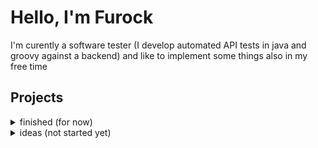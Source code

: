 # Hello, I'm Furock

I'm curently a software tester (I develop automated API tests in java and groovy against a backend) and like to implement some things also in my free time

## Projects

<!-- project structure 
  **🧰 Technologies**    

  **🎯 Motivation**  
  
  **📜 Explanation**    
  
  **🚀 Further Potential**  
-->

<details> <summary>finished (for now)</summary>
In every project there could still be added a release package (and versioning) but for now they're finished and usable (maybe still have to be built)

<details> 
  <summary>AutoClicker</summary>
  Repository: https://github.com/Furock/AutoClicker
  
  **🧰 Technologies**    
  Java, swing for ui, Gradle, vscode
    
  **🎯 Motivation**  
  I liked clicker games and there this automation makes sense. Besides a friend of mine complained, that her downloaded autoclicker is not good enough
    
  **📜 Explanation**
  It has a minimal UI (photo is coming), and it's more for technical users than non-technical users:
  You can set the time between pressing the click button and releasing it and the waited time between two clicks. 
  The Background: Everyone has different hardware and it's difficult to guarantee x clicks per second. Instead you can control finer settings and also use an integrated test how many clicks per seconds there are 
  
  **🚀 Further Potential**
  * better UI
  * using C/C++ for better performance
  * make clicks/s settable
  * ...
</details>
<details> 
  <summary>[FileServer](https://github.com/Furock/FileServer)</summary>
  Test
</details>
<details> <summary>ongoing projects</summary>

* <details> <summary>[AutoClicker](https://github.com/Furock/AutoClicker) - just release package missing</summary>

</details>
<details> <summary>on ice</summary>
  
</details>
  
</details>
<details> <summary>ideas (not started yet)</summary>



</details>
<!--
**Furock/Furock** is a ✨ _special_ ✨ repository because its `README.md` (this file) appears on your GitHub profile.

Here are some ideas to get you started:

- 🔭 I’m currently working on ...
- 🌱 I’m currently learning ...
- 👯 I’m looking to collaborate on ...
- 🤔 I’m looking for help with ...
- 💬 Ask me about ...
- 📫 How to reach me: ...
- 😄 Pronouns: ...
- ⚡ Fun fact: ...
-->
